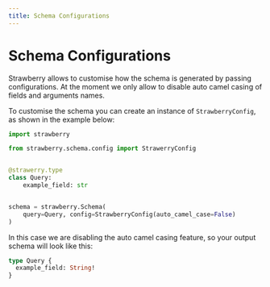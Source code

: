 ```yaml
---
title: Schema Configurations
---
```


# Schema Configurations

Strawberry allows to customise how the schema is generated by passing configurations.
At the moment we only allow to disable auto camel casing of fields and arguments names.

To customise the schema you can create an instance of `StrawberryConfig`, as shown in the
example below:

```python
import strawberry

from strawberry.schema.config import StrawerryConfig


@strawerry.type
class Query:
    example_field: str


schema = strawberry.Schema(
    query=Query, config=StrawberryConfig(auto_camel_case=False)
)
```

In this case we are disabling the auto camel casing feature, so your output schema
will look like this:

```graphql
type Query {
  example_field: String!
}
```
